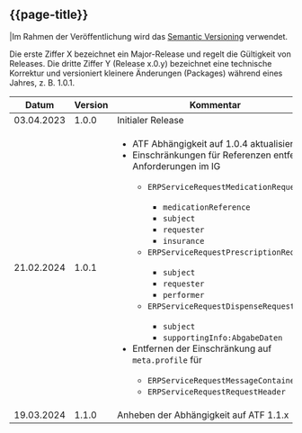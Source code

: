 ## {{page-title}}

|Im Rahmen der Veröffentlichung wird das [Semantic Versioning](https://semver.org/lang/de/) verwendet.

Die erste Ziffer X bezeichnet ein Major-Release und regelt die Gültigkeit von Releases. Die dritte Ziffer Y (Release x.0.y) bezeichnet eine technische Korrektur und versioniert kleinere Änderungen (Packages) während eines Jahres, z. B. 1.0.1.

| Datum | Version | Kommentar |
|---|---|---|
|03.04.2023| 1.0.0 | Initialer Release |
| 21.02.2024 | 1.0.1 | <ul><li>ATF Abhängigkeit auf 1.0.4 aktualisiert</li><li>Einschränkungen für Referenzen entfernt, Anforderungen im IG</li><ul><li>`ERPServiceRequestMedicationRequest`</li><ul><li>`medicationReference`</li><li>`subject`</li><li>`requester`</li><li>`insurance`</li></ul><li>`ERPServiceRequestPrescriptionRequest`</li><ul><li>`subject`</li><li>`requester`</li><li>`performer`</li></ul><li>`ERPServiceRequestDispenseRequest`</li><ul><li>`subject`</li><li>`supportingInfo:AbgabeDaten`</li></ul></ul><li>Entfernen der Einschränkung auf `meta.profile` für</li><ul><li>`ERPServiceRequestMessageContainer`</li><li>`ERPServiceRequestRequestHeader`</li></ul></ul> |
| 19.03.2024 | 1.1.0 | Anheben der Abhängigkeit auf ATF 1.1.x |
